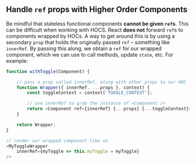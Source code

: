 ## Handle `ref` props with Higher Order Components

Be mindful that stateless functional components **cannot be given `ref`s**. This can be difficult when working with HOCS. React **does not** forward `ref`s to components wrapped by HOCs. A way to get around this is by using a secondary `prop` that holds the originally passed `ref` – something like `innerRef`. By passing this along, we obtain a `ref` for our wrapped component, which we can use to call methods, update `state`, etc. For example:

```javascript
function withToggle(Component) {

    // pass a prop called innerRef, along with other props to our HOC
    function Wrapper({ innerRef, ...props }, context) {
        const toggleContext = context['TOGGLE_CONTEXT'];

        // use innerRef to grab the instance of <Component />
        return <Component ref={innerRef} {...props} {...toggleContext}>;
    }

    return Wrapper;
}

// render our wrapped component like so
<MyToggleWrapper
    innerRef={myToggle => this.myToggle = myToggle}
/>
```

